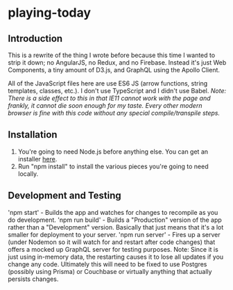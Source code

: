 # playing-today

## Introduction
This is a rewrite of the thing I wrote before because this time I wanted to strip it down; no AngularJS, no Redux, and no Firebase. Instead it's just Web Components, a tiny amount of D3.js, and GraphQL using the Apollo Client.

All of the JavaScript files here are use ES6 JS (arrow functions, string templates, classes, etc.). I don't use TypeScript and I didn't use Babel. *Note: There is a side effect to this in that IE11 cannot work with the page and frankly, it cannot die soon enough for my taste. Every other modern browser is fine with this code without any special compile/transpile steps.*

## Installation

1. You're going to need Node.js before anything else. You can get an installer [here](https://nodejs.org).
1. Run "npm install" to install the various pieces you're going to need locally.

## Development and Testing

'npm start' - Builds the app and watches for changes to recompile as you do development.
'npm run build' - Builds a "Production" version of the app rather than a "Development" version. Basically that just means that it's a lot smaller for deployment to your server.
'npm run server' - Fires up a server (under Nodemon so it will watch for and restart after code changes) that offers a mocked up GraphQL server for testing purposes. Note: Since it is just using in-memory data, the restarting causes it to lose all updates if you change any code. Ultimately this will need to be fixed to use Postgres (possibly using Prisma) or Couchbase or virtually anything that actually persists changes.
